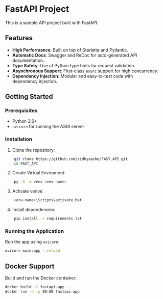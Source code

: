 # FastAPI Project

This is a sample API project built with FastAPI.

## Features

- **High Performance**: Built on top of Starlette and Pydantic.
- **Automatic Docs**: Swagger and ReDoc for auto-generated API documentation.
- **Type Safety**: Use of Python type hints for request validation.
- **Asynchronous Support**: First-class `async` support for high concurrency.
- **Dependency Injection**: Modular and easy-to-test code with dependency injection.

## Getting Started

### Prerequisites

- Python 3.6+
- `uvicorn` for running the ASGI server

### Installation

1. Clone the repository:

```bash
    git clone https://github.com/sidhyaashu/FAST_API.git
    cd FAST_API
```
2. Create Virtual Enviroment:

```bash
    py -3 -m venv <env-name>
```
3. Activate venve:
```bash
    <env-name>\Scripts\activate.bat
```


4. Install dependencies:
```bash
    pip install -r requirements.txt
```

### Running the Application

Run the app using `uvicorn`:

```bash
uvicorn main:app --reload
```

## Docker Support
Build and run the Docker container:

```bash
docker build -t fastapi-app .
docker run -d -p 80:80 fastapi-app
```

